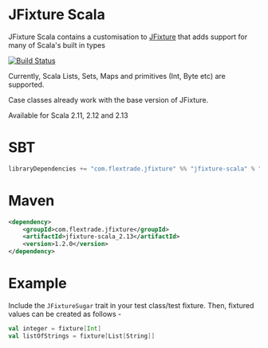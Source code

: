 # JFixture Scala
JFixture Scala contains a customisation to [JFixture](https://github.com/FlexTradeUKLtd/jfixture) that adds support for many of Scala's built in types

[![Build Status](https://github.com/FlexTradeUKLtd/jfixture-scala/actions/workflows/scalaTest.yml/badge.svg)](https://github.com/FlexTradeUKLtd/jfixture-scala/actions/workflows/scalaTest.yml)

Currently, Scala Lists, Sets, Maps and primitives (Int, Byte etc) are supported.

Case classes already work with the base version of JFixture.

Available for Scala 2.11, 2.12 and 2.13

# SBT
```sbt
libraryDependencies += "com.flextrade.jfixture" %% "jfixture-scala" % "1.2.0"
```

# Maven
```xml
<dependency>
	<groupId>com.flextrade.jfixture</groupId>
	<artifactId>jfixture-scala_2.13</artifactId>
	<version>1.2.0</version>
</dependency>
```

# Example

Include the `JFixtureSugar` trait in your test class/test fixture. Then, fixtured values can be created as follows -

```scala
val integer = fixture[Int]
val listOfStrings = fixture[List[String]]
```
